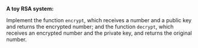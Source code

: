 **A toy RSA system:**

Implement the function `encrypt`, which receives a number and a public key and returns the encrypted number; and the function `decrypt`, which receives an encrypted number and the private key, and returns the original number.
